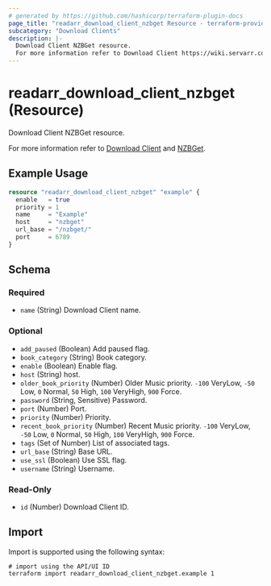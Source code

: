 ```yaml
---
# generated by https://github.com/hashicorp/terraform-plugin-docs
page_title: "readarr_download_client_nzbget Resource - terraform-provider-readarr"
subcategory: "Download Clients"
description: |-
  Download Client NZBGet resource.
  For more information refer to Download Client https://wiki.servarr.com/readarr/settings#download-clients and NZBGet https://wiki.servarr.com/readarr/supported#nzbget.
---
```


# readarr_download_client_nzbget (Resource)

<!-- subcategory:Download Clients -->Download Client NZBGet resource.
For more information refer to [Download Client](https://wiki.servarr.com/readarr/settings#download-clients) and [NZBGet](https://wiki.servarr.com/readarr/supported#nzbget).

## Example Usage

```terraform
resource "readarr_download_client_nzbget" "example" {
  enable   = true
  priority = 1
  name     = "Example"
  host     = "nzbget"
  url_base = "/nzbget/"
  port     = 6789
}
```

<!-- schema generated by tfplugindocs -->
## Schema

### Required

- `name` (String) Download Client name.

### Optional

- `add_paused` (Boolean) Add paused flag.
- `book_category` (String) Book category.
- `enable` (Boolean) Enable flag.
- `host` (String) host.
- `older_book_priority` (Number) Older Music priority. `-100` VeryLow, `-50` Low, `0` Normal, `50` High, `100` VeryHigh, `900` Force.
- `password` (String, Sensitive) Password.
- `port` (Number) Port.
- `priority` (Number) Priority.
- `recent_book_priority` (Number) Recent Music priority. `-100` VeryLow, `-50` Low, `0` Normal, `50` High, `100` VeryHigh, `900` Force.
- `tags` (Set of Number) List of associated tags.
- `url_base` (String) Base URL.
- `use_ssl` (Boolean) Use SSL flag.
- `username` (String) Username.

### Read-Only

- `id` (Number) Download Client ID.

## Import

Import is supported using the following syntax:

```shell
# import using the API/UI ID
terraform import readarr_download_client_nzbget.example 1
```
